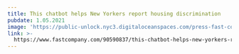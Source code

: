```yaml
---
title: This chatbot helps New Yorkers report housing discrimination
pubdate: 1.05.2021
image: 'https://public-unlock.nyc3.digitaloceanspaces.com/press-fast-company-logo.png'
link: >-
  https://www.fastcompany.com/90590837/this-chatbot-helps-new-yorkers-report-housing-discrimination
---
```


